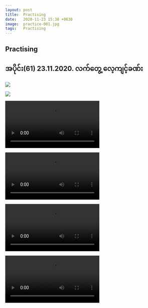 ```yaml
---
layout: post
title:  Practising
date:   2020-11-23 15:38 +0630
image:  practice-001.jpg
tags:   Practising
---
```

## Practising
## အပိုင်း(61) 23.11.2020. လက်တွေ့ လေ့ကျင့်ခဏ်း

![]({{site.baseurl}}/img/practice-001/00.jpg)

![]({{site.baseurl}}/img/practice-001/01.jpg)

![]({{site.baseurl}}/img/practice-001/02.mp4)

![]({{site.baseurl}}/img/practice-001/03.mp4)

![]({{site.baseurl}}/img/practice-001/04.mp4)

![]({{site.baseurl}}/img/practice-001/05.mp4)